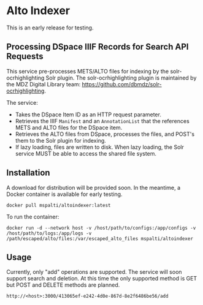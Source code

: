 # Alto Indexer

This is an early release for testing.

## Processing DSpace IIIF Records for Search API Requests 
This service pre-processes METS/ALTO files for indexing by the solr-ocrhighlighting Solr plugin. The solr-ocrhighlighting plugin is maintained by the MDZ Digital Library team: https://github.com/dbmdz/solr-ocrhighlighting.

The service:

* Takes the DSpace Item ID as an HTTP request parameter.
* Retrieves the IIIF `Manifest` and an `AnnotationList` that the references METS and ALTO files for the DSpace item.
* Retrieves the ALTO files from DSpace, processes the files, and POST's them to the
  Solr plugin for indexing.
* If lazy loading, files are written to disk. When lazy loading, the Solr service  MUST be able to access the shared file system.


## Installation

A download for distribution will be provided soon. In the meantime, a Docker container is available for early testing.

`docker pull mspalti/altoindexer:latest`

To run the container:

`docker run -d --network host -v /host/path/to/configs:/app/configs -v /host/path/to/logs:/app/logs -v /path/escaped/alto/files:/var/escaped_alto_files mspalti/altoindexer`

## Usage

Currently, only "add" operations are supported. The service will soon support search and deletion. At this time the only supported method is GET but POST and DELETE methods are planned.  

`http://<host>:3000/413065ef-e242-4d0e-867d-8e2f6486be56/add`




